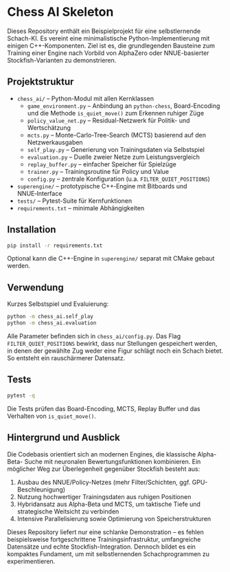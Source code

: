 # Chess AI Skeleton

Dieses Repository enthält ein Beispielprojekt für eine selbstlernende Schach-KI.
Es vereint eine minimalistische Python-Implementierung mit einigen
C++-Komponenten. Ziel ist es, die grundlegenden Bausteine zum Training einer
Engine nach Vorbild von AlphaZero oder NNUE-basierter Stockfish-Varianten zu
demonstrieren.

## Projektstruktur

* `chess_ai/` – Python-Modul mit allen Kernklassen
  * `game_environment.py` – Anbindung an `python-chess`, Board-Encoding und die
    Methode `is_quiet_move()` zum Erkennen ruhiger Züge
  * `policy_value_net.py` – Residual-Netzwerk für Politik- und Wertschätzung
  * `mcts.py` – Monte-Carlo-Tree-Search (MCTS) basierend auf den Netzwerkausgaben
  * `self_play.py` – Generierung von Trainingsdaten via Selbstspiel
  * `evaluation.py` – Duelle zweier Netze zum Leistungsvergleich
  * `replay_buffer.py` – einfacher Speicher für Spielzüge
  * `trainer.py` – Trainingsroutine für Policy und Value
  * `config.py` – zentrale Konfiguration (u.a. `FILTER_QUIET_POSITIONS`)
* `superengine/` – prototypische C++‑Engine mit Bitboards und NNUE‑Interface
* `tests/` – Pytest-Suite für Kernfunktionen
* `requirements.txt` – minimale Abhängigkeiten

## Installation

```bash
pip install -r requirements.txt
```

Optional kann die C++-Engine in `superengine/` separat mit CMake gebaut werden.

## Verwendung

Kurzes Selbstspiel und Evaluierung:

```bash
python -m chess_ai.self_play
python -m chess_ai.evaluation
```

Alle Parameter befinden sich in `chess_ai/config.py`. Das Flag
`FILTER_QUIET_POSITIONS` bewirkt, dass nur Stellungen gespeichert werden, in
denen der gewählte Zug weder eine Figur schlägt noch ein Schach bietet. So
entsteht ein rauschärmerer Datensatz.

## Tests

```bash
pytest -q
```

Die Tests prüfen das Board-Encoding, MCTS, Replay Buffer und das Verhalten von
`is_quiet_move()`.

## Hintergrund und Ausblick

Die Codebasis orientiert sich an modernen Engines, die klassische Alpha-Beta-
Suche mit neuronalen Bewertungsfunktionen kombinieren. Ein möglicher Weg zur
Überlegenheit gegenüber Stockfish besteht aus:

1. Ausbau des NNUE/Policy-Netzes (mehr Filter/Schichten, ggf. GPU-Beschleunigung)
2. Nutzung hochwertiger Trainingsdaten aus ruhigen Positionen
3. Hybridansatz aus Alpha-Beta und MCTS, um taktische Tiefe und strategische
   Weitsicht zu verbinden
4. Intensive Parallelisierung sowie Optimierung von Speicherstrukturen

Dieses Repository liefert nur eine schlanke Demonstration – es fehlen beispielsweise
fortgeschrittene Trainingsinfrastruktur, umfangreiche Datensätze und echte
Stockfish-Integration. Dennoch bildet es ein kompaktes Fundament, um mit
selbstlernenden Schachprogrammen zu experimentieren.
